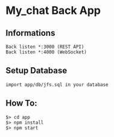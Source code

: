 # My_chat Back App

## Informations
    Back listen *:3000 (REST API)
    Back listen *:4000 (WebSocket)
    
## Setup Database

    import app/db/jfs.sql in your database
    
## How To:
    $> cd app
    $> npm install
    $> npm start
